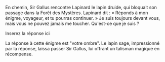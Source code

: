 En chemin,  Sir Gallus rencontre Lapinard le lapin druide, qui bloquait son passage dans la Forêt des Mystères. Lapinard dit : « Réponds à mon énigme, voyageur, et tu pourras continuer. »
Je suis toujours devant vous, mais vous ne pouvez jamais me toucher. Qu'est-ce que je suis ?

Inserez la réponse ici

La réponse à cette énigme est "votre ombre".
Le lapin sage, impressionné par la réponse, laissa passer Sir Gallus, lui offrant un talisman magique en récompense.